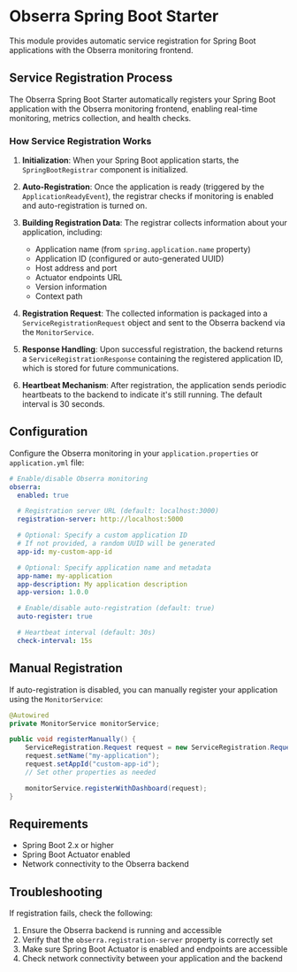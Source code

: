 # Obserra Spring Boot Starter

This module provides automatic service registration for Spring Boot applications with the Obserra monitoring frontend.

## Service Registration Process

The Obserra Spring Boot Starter automatically registers your Spring Boot application with the Obserra monitoring frontend, enabling real-time monitoring, metrics collection, and health checks.

### How Service Registration Works

1. **Initialization**: When your Spring Boot application starts, the `SpringBootRegistrar` component is initialized.

2. **Auto-Registration**: Once the application is ready (triggered by the `ApplicationReadyEvent`), the registrar checks if monitoring is enabled and auto-registration is turned on.

3. **Building Registration Data**: The registrar collects information about your application, including:
   - Application name (from `spring.application.name` property)
   - Application ID (configured or auto-generated UUID)
   - Host address and port
   - Actuator endpoints URL
   - Version information
   - Context path

4. **Registration Request**: The collected information is packaged into a `ServiceRegistrationRequest` object and sent to the Obserra backend via the `MonitorService`.

5. **Response Handling**: Upon successful registration, the backend returns a `ServiceRegistrationResponse` containing the registered application ID, which is stored for future communications.

6. **Heartbeat Mechanism**: After registration, the application sends periodic heartbeats to the backend to indicate it's still running. The default interval is 30 seconds.

## Configuration

Configure the Obserra monitoring in your `application.properties` or `application.yml` file:

```yaml
# Enable/disable Obserra monitoring
obserra:
  enabled: true

  # Registration server URL (default: localhost:3000)
  registration-server: http://localhost:5000

  # Optional: Specify a custom application ID
  # If not provided, a random UUID will be generated
  app-id: my-custom-app-id

  # Optional: Specify application name and metadata
  app-name: my-application
  app-description: My application description
  app-version: 1.0.0

  # Enable/disable auto-registration (default: true)
  auto-register: true

  # Heartbeat interval (default: 30s)
  check-interval: 15s
```

## Manual Registration

If auto-registration is disabled, you can manually register your application using the `MonitorService`:

```java
@Autowired
private MonitorService monitorService;

public void registerManually() {
    ServiceRegistration.Request request = new ServiceRegistration.Request();
    request.setName("my-application");
    request.setAppId("custom-app-id");
    // Set other properties as needed

    monitorService.registerWithDashboard(request);
}
```

## Requirements

- Spring Boot 2.x or higher
- Spring Boot Actuator enabled
- Network connectivity to the Obserra backend

## Troubleshooting

If registration fails, check the following:

1. Ensure the Obserra backend is running and accessible
2. Verify that the `obserra.registration-server` property is correctly set
3. Make sure Spring Boot Actuator is enabled and endpoints are accessible
4. Check network connectivity between your application and the backend

